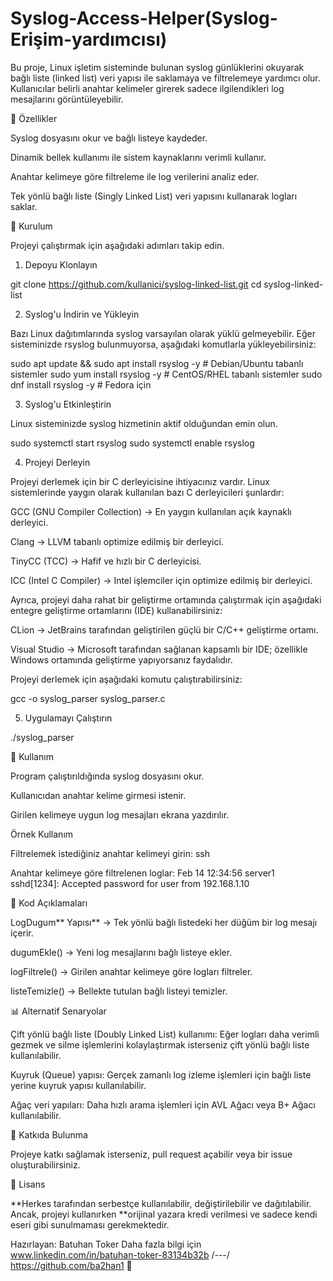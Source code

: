 # Syslog-Access-Helper(Syslog-Erişim-yardımcısı)

Bu proje, Linux işletim sisteminde bulunan syslog günlüklerini okuyarak bağlı liste (linked list) veri yapısı ile saklamaya ve filtrelemeye yardımcı olur. Kullanıcılar belirli anahtar kelimeler girerek sadece ilgilendikleri log mesajlarını görüntüleyebilir.

🚀 Özellikler

Syslog dosyasını okur ve bağlı listeye kaydeder.

Dinamik bellek kullanımı ile sistem kaynaklarını verimli kullanır.

Anahtar kelimeye göre filtreleme ile log verilerini analiz eder.

Tek yönlü bağlı liste (Singly Linked List) veri yapısını kullanarak logları saklar.

🔧 Kurulum

Projeyi çalıştırmak için aşağıdaki adımları takip edin.

1. Depoyu Klonlayın

git clone https://github.com/kullanici/syslog-linked-list.git
cd syslog-linked-list

2. Syslog'u İndirin ve Yükleyin

Bazı Linux dağıtımlarında syslog varsayılan olarak yüklü gelmeyebilir. Eğer sisteminizde rsyslog bulunmuyorsa, aşağıdaki komutlarla yükleyebilirsiniz:

sudo apt update && sudo apt install rsyslog -y  # Debian/Ubuntu tabanlı sistemler
sudo yum install rsyslog -y                     # CentOS/RHEL tabanlı sistemler
sudo dnf install rsyslog -y                     # Fedora için

3. Syslog'u Etkinleştirin

Linux sisteminizde syslog hizmetinin aktif olduğundan emin olun.

sudo systemctl start rsyslog
sudo systemctl enable rsyslog

4. Projeyi Derleyin

Projeyi derlemek için bir C derleyicisine ihtiyacınız vardır. Linux sistemlerinde yaygın olarak kullanılan bazı C derleyicileri şunlardır:

GCC (GNU Compiler Collection) → En yaygın kullanılan açık kaynaklı derleyici.

Clang → LLVM tabanlı optimize edilmiş bir derleyici.

TinyCC (TCC) → Hafif ve hızlı bir C derleyicisi.

ICC (Intel C Compiler) → Intel işlemciler için optimize edilmiş bir derleyici.

Ayrıca, projeyi daha rahat bir geliştirme ortamında çalıştırmak için aşağıdaki entegre geliştirme ortamlarını (IDE) kullanabilirsiniz:

CLion → JetBrains tarafından geliştirilen güçlü bir C/C++ geliştirme ortamı.

Visual Studio → Microsoft tarafından sağlanan kapsamlı bir IDE; özellikle Windows ortamında geliştirme yapıyorsanız faydalıdır.

Projeyi derlemek için aşağıdaki komutu çalıştırabilirsiniz:

gcc -o syslog_parser syslog_parser.c

5. Uygulamayı Çalıştırın

./syslog_parser

📌 Kullanım

Program çalıştırıldığında syslog dosyasını okur.

Kullanıcıdan anahtar kelime girmesi istenir.

Girilen kelimeye uygun log mesajları ekrana yazdırılır.

Örnek Kullanım

Filtrelemek istediğiniz anahtar kelimeyi girin: ssh

Anahtar kelimeye göre filtrelenen loglar:
Feb 14 12:34:56 server1 sshd[1234]: Accepted password for user from 192.168.1.10

📝 Kod Açıklamaları

LogDugum** Yapısı** → Tek yönlü bağlı listedeki her düğüm bir log mesajı içerir.

dugumEkle() → Yeni log mesajlarını bağlı listeye ekler.

logFiltrele() → Girilen anahtar kelimeye göre logları filtreler.

listeTemizle() → Bellekte tutulan bağlı listeyi temizler.

📊 Alternatif Senaryolar

Çift yönlü bağlı liste (Doubly Linked List) kullanımı: Eğer logları daha verimli gezmek ve silme işlemlerini kolaylaştırmak isterseniz çift yönlü bağlı liste kullanılabilir.

Kuyruk (Queue) yapısı: Gerçek zamanlı log izleme işlemleri için bağlı liste yerine kuyruk yapısı kullanılabilir.

Ağaç veri yapıları: Daha hızlı arama işlemleri için AVL Ağacı veya B+ Ağacı kullanılabilir.

🎯 Katkıda Bulunma

Projeye katkı sağlamak isterseniz, pull request açabilir veya bir issue oluşturabilirsiniz.

📜 Lisans

**Herkes tarafından serbestçe kullanılabilir, değiştirilebilir ve dağıtılabilir. Ancak, projeyi kullanırken **orijinal yazara kredi verilmesi ve sadece kendi eseri gibi sunulmaması gerekmektedir.

Hazırlayan: Batuhan Toker
Daha fazla bilgi için www.linkedin.com/in/batuhan-toker-83134b32b /---/ https://github.com/ba2han1 📌
